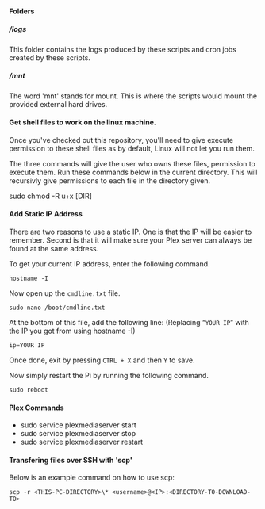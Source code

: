 #### Folders

##### /logs

This folder contains the logs produced by these scripts and cron jobs created by these scripts.

##### /mnt

The word 'mnt' stands for mount. This is where the scripts would mount the provided external hard drives.

#### Get shell files to work on the linux machine.

Once you've checked out this repository, you'll need to give execute permission
to these shell files as by default, Linux will not let you run them.

The three commands will give the user who owns these files, permission to execute them.
Run these commands below in the current directory. This will recursivly give permissions
to each file in the directory given.

sudo chmod -R u+x [DIR]

#### Add Static IP Address

There are two reasons to use a static IP. One is that the IP will be easier to remember.
Second is that it will make sure your Plex server can always be found at the same address.

To get your current IP address, enter the following command.

`hostname -I`

Now open up the `cmdline.txt` file.

`sudo nano /boot/cmdline.txt`

At the bottom of this file, add the following line: (Replacing “`YOUR IP`” with the IP you got from using hostname -I)

`ip=YOUR IP`

Once done, exit by pressing `CTRL + X` and then `Y` to save.

Now simply restart the Pi by running the following command.

`sudo reboot`

#### Plex Commands

-   sudo service plexmediaserver start
-   sudo service plexmediaserver stop
-   sudo service plexmediaserver restart

#### Transfering files over SSH with 'scp'

Below is an example command on how to use scp:

`scp -r <THIS-PC-DIRECTORY>\* <username>@<IP>:<DIRECTORY-TO-DOWNLOAD-TO>`
